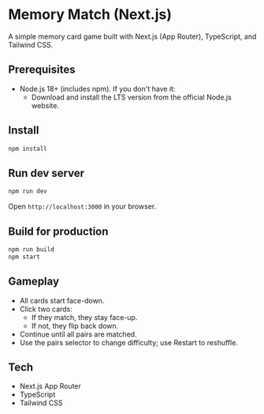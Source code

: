 # Memory Match (Next.js)

A simple memory card game built with Next.js (App Router), TypeScript, and Tailwind CSS.

## Prerequisites
- Node.js 18+ (includes npm). If you don't have it:
  - Download and install the LTS version from the official Node.js website.

## Install
```bash
npm install
```

## Run dev server
```bash
npm run dev
```
Open `http://localhost:3000` in your browser.

## Build for production
```bash
npm run build
npm start
```

## Gameplay
- All cards start face-down.
- Click two cards:
  - If they match, they stay face-up.
  - If not, they flip back down.
- Continue until all pairs are matched.
- Use the pairs selector to change difficulty; use Restart to reshuffle.

## Tech
- Next.js App Router
- TypeScript
- Tailwind CSS




